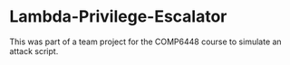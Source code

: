 # Lambda-Privilege-Escalator
This was part of a team project for the COMP6448 course to simulate an attack script.
